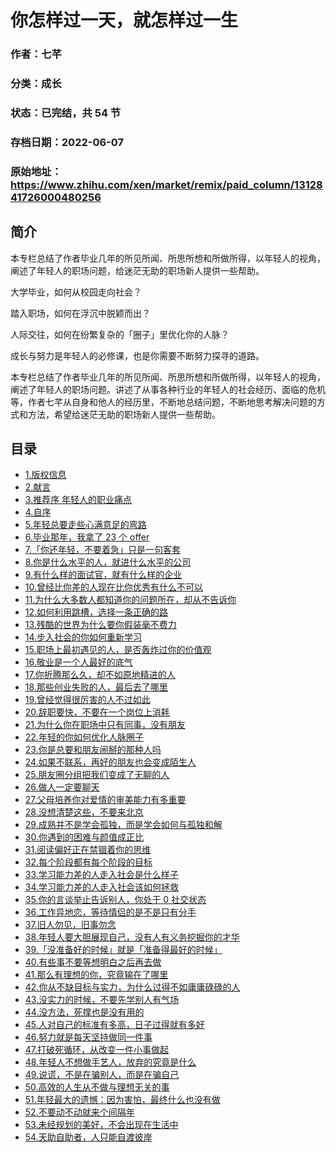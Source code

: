 # 你怎样过一天，就怎样过一生

### 作者：七芊

### 分类：成长

### 状态：已完结，共 54 节

### 存档日期：2022-06-07

### 原始地址：https://www.zhihu.com/xen/market/remix/paid_column/1312841726000480256


## 简介
本专栏总结了作者毕业几年的所见所闻、所思所想和所做所得，以年轻人的视角，阐述了年轻人的职场问题，给迷茫无助的职场新人提供一些帮助。


大学毕业，如何从校园走向社会？


踏入职场，如何在浮沉中脱颖而出？


人际交往，如何在纷繁复杂的「圈子」里优化你的人脉？


成长与努力是年轻人的必修课，也是你需要不断努力探寻的道路。


本专栏总结了作者毕业几年的所见所闻、所思所想和所做所得，以年轻人的视角，阐述了年轻人的职场问题。讲述了从事各种行业的年轻人的社会经历、面临的危机等，作者七芊从自身和他人的经历里，不断地总结问题，不断地思考解决问题的方式和方法，希望给迷茫无助的职场新人提供一些帮助。




## 目录
- [1.版权信息](1.版权信息.md)<!-- 2020-11-20 03:20 -->
- [2.献言](2.献言.md)<!-- 2020-11-20 03:23 -->
- [3.推荐序 年轻人的职业痛点](3.推荐序%20年轻人的职业痛点.md)<!-- 2020-11-20 03:25 -->
- [4.自序](4.自序.md)<!-- 2020-11-20 03:25 -->
- [5.年轻总要走些心满意足的弯路](5.年轻总要走些心满意足的弯路.md)<!-- 2020-11-20 03:28 -->
- [6.毕业那年，我拿了 23 个 offer](6.毕业那年，我拿了%2023%20个%20offer.md)<!-- 2020-11-20 03:34 -->
- [7.「你还年轻，不要着急」只是一句客套](7.「你还年轻，不要着急」只是一句客套.md)<!-- 2020-11-20 03:37 -->
- [8.你是什么水平的人，就进什么水平的公司](8.你是什么水平的人，就进什么水平的公司.md)<!-- 2020-11-20 03:39 -->
- [9.有什么样的面试官，就有什么样的企业](9.有什么样的面试官，就有什么样的企业.md)<!-- 2020-11-20 03:43 -->
- [10.曾经比你差的人现在比你优秀有什么不可以](10.曾经比你差的人现在比你优秀有什么不可以.md)<!-- 2020-11-20 03:44 -->
- [11.为什么大多数人都知道你的问题所在，却从不告诉你](11.为什么大多数人都知道你的问题所在，却从不告诉你.md)<!-- 2020-11-20 03:47 -->
- [12.如何利用跳槽，选择一条正确的路](12.如何利用跳槽，选择一条正确的路.md)<!-- 2020-11-20 03:53 -->
- [13.残酷的世界为什么要你假装毫不费力](13.残酷的世界为什么要你假装毫不费力.md)<!-- 2020-11-20 05:46 -->
- [14.步入社会的你如何重新学习](14.步入社会的你如何重新学习.md)<!-- 2020-11-25 08:30 -->
- [15.职场上最初遇见的人，是否轰炸过你的价值观](15.职场上最初遇见的人，是否轰炸过你的价值观.md)<!-- 2020-11-25 08:35 -->
- [16.敬业是一个人最好的底气](16.敬业是一个人最好的底气.md)<!-- 2020-11-25 09:50 -->
- [17.你折腾那么久，却不如原地精进的人](17.你折腾那么久，却不如原地精进的人.md)<!-- 2020-11-25 09:52 -->
- [18.那些创业失败的人，最后去了哪里](18.那些创业失败的人，最后去了哪里.md)<!-- 2020-11-25 09:57 -->
- [19.曾经觉得很厉害的人不过如此](19.曾经觉得很厉害的人不过如此.md)<!-- 2020-11-25 09:59 -->
- [20.辞职要快，不要在一个岗位上消耗](20.辞职要快，不要在一个岗位上消耗.md)<!-- 2020-11-25 09:59 -->
- [21.为什么你在职场中只有同事，没有朋友](21.为什么你在职场中只有同事，没有朋友.md)<!-- 2020-11-25 10:11 -->
- [22.年轻的你如何优化人脉圈子](22.年轻的你如何优化人脉圈子.md)<!-- 2020-11-25 10:15 -->
- [23.你是总要和朋友闹掰的那种人吗](23.你是总要和朋友闹掰的那种人吗.md)<!-- 2020-11-25 10:18 -->
- [24.如果不联系，再好的朋友也会变成陌生人](24.如果不联系，再好的朋友也会变成陌生人.md)<!-- 2020-11-25 10:19 -->
- [25.朋友圈分组把我们变成了无聊的人](25.朋友圈分组把我们变成了无聊的人.md)<!-- 2020-11-25 10:22 -->
- [26.做人一定要聊天](26.做人一定要聊天.md)<!-- 2020-11-25 10:25 -->
- [27.父母培养你对爱情的审美能力有多重要](27.父母培养你对爱情的审美能力有多重要.md)<!-- 2020-11-25 10:28 -->
- [28.没想清楚这些，不要来北京](28.没想清楚这些，不要来北京.md)<!-- 2020-11-25 10:30 -->
- [29.成熟并不是学会孤独，而是学会如何与孤独和解](29.成熟并不是学会孤独，而是学会如何与孤独和解.md)<!-- 2020-12-01 06:19 -->
- [30.你遇到的困难与颜值成正比](30.你遇到的困难与颜值成正比.md)<!-- 2020-12-01 06:25 -->
- [31.阅读偏好正在禁锢着你的思维](31.阅读偏好正在禁锢着你的思维.md)<!-- 2020-12-01 06:27 -->
- [32.每个阶段都有每个阶段的目标](32.每个阶段都有每个阶段的目标.md)<!-- 2020-12-01 09:57 -->
- [33.学习能力差的人走入社会是什么样子](33.学习能力差的人走入社会是什么样子.md)<!-- 2020-12-02 05:56 -->
- [34.学习能力差的人走入社会该如何拯救](34.学习能力差的人走入社会该如何拯救.md)<!-- 2020-12-02 06:06 -->
- [35.你的言谈举止告诉别人，你处于 0 社交状态](35.你的言谈举止告诉别人，你处于%200%20社交状态.md)<!-- 2020-12-02 06:10 -->
- [36.工作异地恋，等待情侣的是不是只有分手](36.工作异地恋，等待情侣的是不是只有分手.md)<!-- 2020-12-02 06:13 -->
- [37.旧人勿见，旧事勿念](37.旧人勿见，旧事勿念.md)<!-- 2020-12-02 06:15 -->
- [38.年轻人要大胆展现自己，没有人有义务挖掘你的才华](38.年轻人要大胆展现自己，没有人有义务挖掘你的才华.md)<!-- 2020-12-02 06:18 -->
- [39.「没准备好的时候」就是「准备得最好的时候」](39.「没准备好的时候」就是「准备得最好的时候」.md)<!-- 2020-12-02 06:22 -->
- [40.有些事不要等想明白之后再去做](40.有些事不要等想明白之后再去做.md)<!-- 2020-12-02 06:24 -->
- [41.那么有理想的你，究竟输在了哪里](41.那么有理想的你，究竟输在了哪里.md)<!-- 2020-12-02 06:27 -->
- [42.你从不缺目标与实力，为什么过得不如庸庸碌碌的人](42.你从不缺目标与实力，为什么过得不如庸庸碌碌的人.md)<!-- 2020-12-02 06:30 -->
- [43.没实力的时候，不要先学别人有气场](43.没实力的时候，不要先学别人有气场.md)<!-- 2020-12-02 06:31 -->
- [44.没方法，死撑也是没有用的](44.没方法，死撑也是没有用的.md)<!-- 2020-12-02 06:32 -->
- [45.人对自己的标准有多高，日子过得就有多好](45.人对自己的标准有多高，日子过得就有多好.md)<!-- 2020-12-02 06:33 -->
- [46.努力就是每天坚持做同一件事](46.努力就是每天坚持做同一件事.md)<!-- 2020-12-02 06:36 -->
- [47.打破死循环，从改变一件小事做起](47.打破死循环，从改变一件小事做起.md)<!-- 2020-12-02 06:40 -->
- [48.年轻人不想做手艺人，放弃的究竟是什么](48.年轻人不想做手艺人，放弃的究竟是什么.md)<!-- 2020-12-02 06:41 -->
- [49.说谎，不是在骗别人，而是在骗自己](49.说谎，不是在骗别人，而是在骗自己.md)<!-- 2020-12-02 06:44 -->
- [50.高效的人生从不做与理想无关的事](50.高效的人生从不做与理想无关的事.md)<!-- 2020-12-02 06:47 -->
- [51.年轻最大的遗憾：因为害怕，最终什么也没有做](51.年轻最大的遗憾：因为害怕，最终什么也没有做.md)<!-- 2020-12-02 06:49 -->
- [52.不要动不动就来个间隔年](52.不要动不动就来个间隔年.md)<!-- 2020-12-02 06:50 -->
- [53.未经规划的美好，不会出现在生活中](53.未经规划的美好，不会出现在生活中.md)<!-- 2020-12-02 06:51 -->
- [54.天助自助者，人只能自渡彼岸](54.天助自助者，人只能自渡彼岸.md)<!-- 2020-12-02 06:52 -->